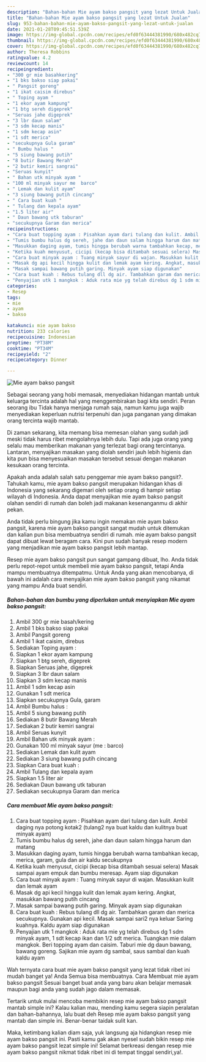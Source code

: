 ```yaml
---
description: "Bahan-bahan Mie ayam bakso pangsit yang lezat Untuk Jualan"
title: "Bahan-bahan Mie ayam bakso pangsit yang lezat Untuk Jualan"
slug: 953-bahan-bahan-mie-ayam-bakso-pangsit-yang-lezat-untuk-jualan
date: 2021-01-28T09:45:51.539Z
image: https://img-global.cpcdn.com/recipes/efd0f63444381990/680x482cq70/mie-ayam-bakso-pangsit-foto-resep-utama.jpg
thumbnail: https://img-global.cpcdn.com/recipes/efd0f63444381990/680x482cq70/mie-ayam-bakso-pangsit-foto-resep-utama.jpg
cover: https://img-global.cpcdn.com/recipes/efd0f63444381990/680x482cq70/mie-ayam-bakso-pangsit-foto-resep-utama.jpg
author: Theresa Robbins
ratingvalue: 4.2
reviewcount: 14
recipeingredient:
- "300 gr mie basahkering"
- "1 bks bakso siap pakai"
- " Pangsit goreng"
- "1 ikat caisim direbus"
- " Toping ayam "
- "1 ekor ayam kampung"
- "1 btg sereh digeprek"
- "Seruas jahe digeprek"
- "3 lbr daun salam"
- "3 sdm kecap manis"
- "1 sdm kecap asin"
- "1 sdt merica"
- "secukupnya Gula garam"
- " Bumbu halus "
- "5 siung bawang putih"
- "8 butir Bawang Merah"
- "2 butir kemiri sangrai"
- "Seruas kunyit"
- " Bahan utk minyak ayam "
- "100 ml minyak sayur me  barco"
- " Lemak dan kulit ayam"
- "3 siung bawang putih cincang"
- " Cara buat kuah "
- " Tulang dan kepala ayam"
- "1.5 liter air"
- " Daun bawang utk taburan"
- "secukupnya Garam dan merica"
recipeinstructions:
- "Cara buat topping ayam : Pisahkan ayam dari tulang dan kulit. Ambil daging nya potong kotak2 (tulang2 nya buat kaldu dan kulitnya buat minyak ayam)"
- "Tumis bumbu halus dg sereh, jahe dan daun salam hingga harum dan matang"
- "Masukkan daging ayam, tumis hingga berubah warna tambahkan kecap, merica, garam, gula dan air kaldu secukupnya"
- "Ketika kuah menyusut, cicipi (kecap bisa ditambah sesuai selera) Masak sampai ayam empuk dan bumbu meresap. Ayam siap digunakan"
- "Cara buat minyak ayam : Tuang minyak sayur di wajan. Masukkan kulit dan lemak ayam"
- "Masak dg api kecil hingga kulit dan lemak ayam kering. Angkat, masukkan bawang putih cincang"
- "Masak sampai bawang putih garing. Minyak ayam siap digunakan"
- "Cara buat kuah : Rebus tulang dll dg air. Tambahkan garam dan merica secukupnya. Gunakan api kecil. Masak sampai sari2 nya keluar Saring kuahnya. Kaldu ayam siap digunakan"
- "Penyajian utk 1 mangkok : Aduk rata mie yg telah direbus dg 1 sdm minyak ayam, 1 sdt kecap ikan dan 1/2 sdt merica. Tuangkan mie dalam mangkok. Beri topping ayam dan caisim. Taburi mie dg daun bawang, bawang goreng. Sajikan mie ayam dg sambal, saus sambal dan kuah kaldu ayam"
categories:
- Resep
tags:
- mie
- ayam
- bakso

katakunci: mie ayam bakso 
nutrition: 233 calories
recipecuisine: Indonesian
preptime: "PT38M"
cooktime: "PT34M"
recipeyield: "2"
recipecategory: Dinner

---
```



![Mie ayam bakso pangsit](https://img-global.cpcdn.com/recipes/efd0f63444381990/680x482cq70/mie-ayam-bakso-pangsit-foto-resep-utama.jpg)

Sebagai seorang yang hobi memasak, menyediakan hidangan mantab untuk keluarga tercinta adalah hal yang menggembirakan bagi kita sendiri. Peran seorang ibu Tidak hanya menjaga rumah saja, namun kamu juga wajib menyediakan keperluan nutrisi terpenuhi dan juga panganan yang dimakan orang tercinta wajib mantab.

Di zaman  sekarang, kita memang bisa memesan olahan yang sudah jadi meski tidak harus ribet mengolahnya lebih dulu. Tapi ada juga orang yang selalu mau memberikan makanan yang terlezat bagi orang tercintanya. Lantaran, menyajikan masakan yang diolah sendiri jauh lebih higienis dan kita pun bisa menyesuaikan masakan tersebut sesuai dengan makanan kesukaan orang tercinta. 



Apakah anda adalah salah satu penggemar mie ayam bakso pangsit?. Tahukah kamu, mie ayam bakso pangsit merupakan hidangan khas di Indonesia yang sekarang digemari oleh setiap orang di hampir setiap wilayah di Indonesia. Anda dapat menyajikan mie ayam bakso pangsit olahan sendiri di rumah dan boleh jadi makanan kesenanganmu di akhir pekan.

Anda tidak perlu bingung jika kamu ingin memakan mie ayam bakso pangsit, karena mie ayam bakso pangsit sangat mudah untuk ditemukan dan kalian pun bisa membuatnya sendiri di rumah. mie ayam bakso pangsit dapat dibuat lewat beragam cara. Kini pun sudah banyak resep modern yang menjadikan mie ayam bakso pangsit lebih mantap.

Resep mie ayam bakso pangsit pun sangat gampang dibuat, lho. Anda tidak perlu repot-repot untuk membeli mie ayam bakso pangsit, tetapi Anda mampu membuatnya ditempatmu. Untuk Anda yang akan mencobanya, di bawah ini adalah cara menyajikan mie ayam bakso pangsit yang nikamat yang mampu Anda buat sendiri.

<!--inarticleads1-->

##### Bahan-bahan dan bumbu yang diperlukan untuk menyiapkan Mie ayam bakso pangsit:

1. Ambil 300 gr mie basah/kering
1. Ambil 1 bks bakso siap pakai
1. Ambil  Pangsit goreng
1. Ambil 1 ikat caisim, direbus
1. Sediakan  Toping ayam :
1. Siapkan 1 ekor ayam kampung
1. Siapkan 1 btg sereh, digeprek
1. Siapkan Seruas jahe, digeprek
1. Siapkan 3 lbr daun salam
1. Siapkan 3 sdm kecap manis
1. Ambil 1 sdm kecap asin
1. Gunakan 1 sdt merica
1. Siapkan secukupnya Gula, garam
1. Ambil  Bumbu halus :
1. Ambil 5 siung bawang putih
1. Sediakan 8 butir Bawang Merah
1. Sediakan 2 butir kemiri sangrai
1. Ambil Seruas kunyit
1. Ambil  Bahan utk minyak ayam :
1. Gunakan 100 ml minyak sayur (me : barco)
1. Sediakan  Lemak dan kulit ayam
1. Sediakan 3 siung bawang putih cincang
1. Siapkan  Cara buat kuah :
1. Ambil  Tulang dan kepala ayam
1. Siapkan 1.5 liter air
1. Sediakan  Daun bawang utk taburan
1. Sediakan secukupnya Garam dan merica




<!--inarticleads2-->

##### Cara membuat Mie ayam bakso pangsit:

1. Cara buat topping ayam : Pisahkan ayam dari tulang dan kulit. Ambil daging nya potong kotak2 (tulang2 nya buat kaldu dan kulitnya buat minyak ayam)
1. Tumis bumbu halus dg sereh, jahe dan daun salam hingga harum dan matang
1. Masukkan daging ayam, tumis hingga berubah warna tambahkan kecap, merica, garam, gula dan air kaldu secukupnya
1. Ketika kuah menyusut, cicipi (kecap bisa ditambah sesuai selera) Masak sampai ayam empuk dan bumbu meresap. Ayam siap digunakan
1. Cara buat minyak ayam : Tuang minyak sayur di wajan. Masukkan kulit dan lemak ayam
1. Masak dg api kecil hingga kulit dan lemak ayam kering. Angkat, masukkan bawang putih cincang
1. Masak sampai bawang putih garing. Minyak ayam siap digunakan
1. Cara buat kuah : Rebus tulang dll dg air. Tambahkan garam dan merica secukupnya. Gunakan api kecil. Masak sampai sari2 nya keluar Saring kuahnya. Kaldu ayam siap digunakan
1. Penyajian utk 1 mangkok : Aduk rata mie yg telah direbus dg 1 sdm minyak ayam, 1 sdt kecap ikan dan 1/2 sdt merica. Tuangkan mie dalam mangkok. Beri topping ayam dan caisim. Taburi mie dg daun bawang, bawang goreng. Sajikan mie ayam dg sambal, saus sambal dan kuah kaldu ayam




Wah ternyata cara buat mie ayam bakso pangsit yang lezat tidak ribet ini mudah banget ya! Anda Semua bisa membuatnya. Cara Membuat mie ayam bakso pangsit Sesuai banget buat anda yang baru akan belajar memasak maupun bagi anda yang sudah jago dalam memasak.

Tertarik untuk mulai mencoba membikin resep mie ayam bakso pangsit mantab simple ini? Kalau kalian mau, mending kamu segera siapin peralatan dan bahan-bahannya, lalu buat deh Resep mie ayam bakso pangsit yang mantab dan simple ini. Benar-benar taidak sulit kan. 

Maka, ketimbang kalian diam saja, yuk langsung aja hidangkan resep mie ayam bakso pangsit ini. Pasti kamu gak akan nyesel sudah bikin resep mie ayam bakso pangsit lezat simple ini! Selamat berkreasi dengan resep mie ayam bakso pangsit nikmat tidak ribet ini di tempat tinggal sendiri,ya!.

